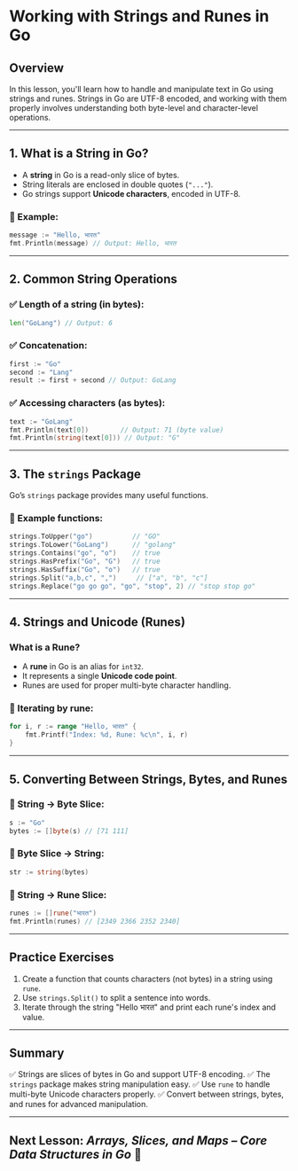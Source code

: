 # **Working with Strings and Runes in Go**

## **Overview**

In this lesson, you'll learn how to handle and manipulate text in Go using strings and runes. Strings in Go are UTF-8 encoded, and working with them properly involves understanding both byte-level and character-level operations.

---

## **1. What is a String in Go?**

* A **string** in Go is a read-only slice of bytes.
* String literals are enclosed in double quotes (`"..."`).
* Go strings support **Unicode characters**, encoded in UTF-8.

### 🔹 Example:

```go
message := "Hello, भारत"
fmt.Println(message) // Output: Hello, भारत
```

---

## **2. Common String Operations**

### ✅ Length of a string (in bytes):

```go
len("GoLang") // Output: 6
```

### ✅ Concatenation:

```go
first := "Go"
second := "Lang"
result := first + second // Output: GoLang
```

### ✅ Accessing characters (as bytes):

```go
text := "GoLang"
fmt.Println(text[0])        // Output: 71 (byte value)
fmt.Println(string(text[0])) // Output: "G"
```

---

## **3. The `strings` Package**

Go’s `strings` package provides many useful functions.

### 🔹 Example functions:

```go
strings.ToUpper("go")          // "GO"
strings.ToLower("GoLang")      // "golang"
strings.Contains("go", "o")    // true
strings.HasPrefix("Go", "G")   // true
strings.HasSuffix("Go", "o")   // true
strings.Split("a,b,c", ",")     // ["a", "b", "c"]
strings.Replace("go go go", "go", "stop", 2) // "stop stop go"
```

---

## **4. Strings and Unicode (Runes)**

### What is a Rune?

* A **rune** in Go is an alias for `int32`.
* It represents a single **Unicode code point**.
* Runes are used for proper multi-byte character handling.

### 🔹 Iterating by rune:

```go
for i, r := range "Hello, भारत" {
    fmt.Printf("Index: %d, Rune: %c\n", i, r)
}
```

---

## **5. Converting Between Strings, Bytes, and Runes**

### 🔹 String → Byte Slice:

```go
s := "Go"
bytes := []byte(s) // [71 111]
```

### 🔹 Byte Slice → String:

```go
str := string(bytes)
```

### 🔹 String → Rune Slice:

```go
runes := []rune("भारत")
fmt.Println(runes) // [2349 2366 2352 2340]
```

---

## **Practice Exercises**

1. Create a function that counts characters (not bytes) in a string using `rune`.
2. Use `strings.Split()` to split a sentence into words.
3. Iterate through the string "Hello भारत" and print each rune's index and value.

---

## **Summary**

✅ Strings are slices of bytes in Go and support UTF-8 encoding.
✅ The `strings` package makes string manipulation easy.
✅ Use `rune` to handle multi-byte Unicode characters properly.
✅ Convert between strings, bytes, and runes for advanced manipulation.

---

## **Next Lesson:** *Arrays, Slices, and Maps – Core Data Structures in Go* 🚀
